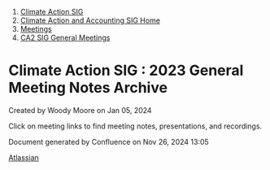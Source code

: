 1. [Climate Action SIG](index.html)
2. [Climate Action and Accounting SIG Home](Climate-Action-and-Accounting-SIG-Home_19005445.html)
3. [Meetings](Meetings_19005583.html)
4. [CA2 SIG General Meetings](CA2-SIG-General-Meetings_19006785.html)

# Climate Action SIG : 2023 General Meeting Notes Archive

Created by Woody Moore on Jan 05, 2024

Click on meeting links to find meeting notes, presentations, and recordings.

Document generated by Confluence on Nov 26, 2024 13:05

[Atlassian](http://www.atlassian.com/)
